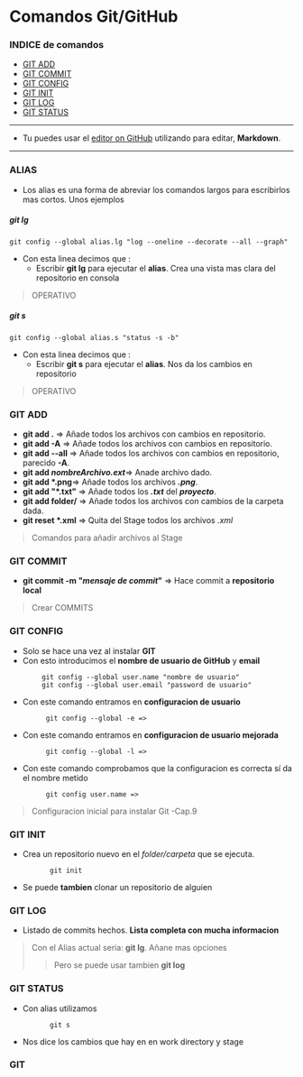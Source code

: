 # Comandos Git/GitHub

### INDICE de comandos 
- [GIT ADD](https://github.com/Lekanda/github2/blob/gh-pages/index.md#git-add)
- [GIT COMMIT](https://github.com/Lekanda/github2/blob/gh-pages/index.md#git-commit)
- [GIT CONFIG](https://github.com/Lekanda/github2/blob/gh-pages/index.md#git-config)
- [GIT INIT](https://github.com/Lekanda/github2/blob/gh-pages/index.md#git-init)
- [GIT LOG](https://github.com/Lekanda/github2/blob/gh-pages/index.md#git-log)
- [GIT STATUS](https://github.com/Lekanda/github2/blob/gh-pages/index.md#git-status)

---

- Tu puedes usar el [editor on GitHub](https://github.com/Lekanda/github2/edit/gh-pages/index.md) utilizando para editar, **Markdown**.

---

### ALIAS
- Los alias es una forma de abreviar los comandos largos para escribirlos mas cortos. Unos ejemplos
##### git lg
```
git config --global alias.lg "log --oneline --decorate --all --graph"
```
- Con esta linea decimos que :
    - Escribir **git lg** para ejecutar el **alias**. Crea una vista mas clara del repositorio en consola
> OPERATIVO

##### git s
```
git config --global alias.s "status -s -b"
```
- Con esta linea decimos que :
    - Escribir **git s** para ejecutar el **alias**. Nos da los cambios en repositorio
> OPERATIVO




### GIT ADD
- **git add .** => Añade todos los archivos con cambios en repositorio.
- **git add -A** => Añade todos los archivos con cambios en repositorio.
- **git add --all** => Añade todos los archivos con cambios en repositorio, parecido **-A**.
- **git add _nombreArchivo.ext_**=> Anade archivo dado.
- __git add *.png__=> Añade todos los archivos **_.png_**.
- __git add "*.txt"__ => Añade todos los **_.txt_** del **_proyecto_**.
- **git add folder/** => Añade todos los archivos con cambios de la carpeta dada.
- __git reset *.xml__ =>  Quita del Stage todos los archivos _.xml_
> Comandos para añadir archivos al Stage




### GIT COMMIT
 - **git commit -m "_mensaje de commit_"** => Hace commit a **repositorio local**
 > Crear COMMITS
 



### GIT CONFIG
 - Solo se hace una vez al instalar **GIT**
 - Con esto introducimos el **nombre de usuario de GitHub** y **email**
 ```
         git config --global user.name "nombre de usuario"
         git config --global user.email "password de usuario"
 ```

 - Con este comando entramos en **configuracion de usuario** 
 ```
          git config --global -e => 
 ```
 
  - Con este comando entramos en **configuracion de usuario mejorada**
 ```
          git config --global -l => 
 ```
 
 - Con este comando comprobamos que la configuracion es correcta sí da el nombre metido
 ```
          git config user.name => 
 ```
> Configuracion inicial para instalar Git -Cap.9




### GIT INIT
- Crea un repositorio nuevo en el _folder/carpeta_ que se ejecuta.
```
          git init
```
 
- Se puede **tambien** clonar un repositorio de alguien
 



### GIT LOG
- Listado de commits hechos. **Lista completa con mucha informacion**
> Con el Alias actual seria: **git lg**. Añane mas opciones
>> Pero se puede usar tambien **git log**

### GIT STATUS
- Con alias utilizamos 
```
          git s
```
- Nos dice los cambios que hay en en work directory y stage



### GIT 
